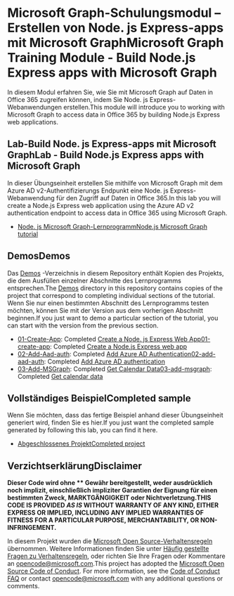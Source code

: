# <a name="microsoft-graph-training-module---build-nodejs-express-apps-with-microsoft-graph"></a><span data-ttu-id="4eb15-101">Microsoft Graph-Schulungsmodul – Erstellen von Node. js Express-apps mit Microsoft Graph</span><span class="sxs-lookup"><span data-stu-id="4eb15-101">Microsoft Graph Training Module - Build Node.js Express apps with Microsoft Graph</span></span>

<span data-ttu-id="4eb15-102">In diesem Modul erfahren Sie, wie Sie mit Microsoft Graph auf Daten in Office 365 zugreifen können, indem Sie Node. js Express-Webanwendungen erstellen.</span><span class="sxs-lookup"><span data-stu-id="4eb15-102">This module will introduce you to working with Microsoft Graph to access data in Office 365 by building Node.js Express web applications.</span></span>

## <a name="lab---build-nodejs-express-apps-with-microsoft-graph"></a><span data-ttu-id="4eb15-103">Lab-Build Node. js Express-apps mit Microsoft Graph</span><span class="sxs-lookup"><span data-stu-id="4eb15-103">Lab - Build Node.js Express apps with Microsoft Graph</span></span>

<span data-ttu-id="4eb15-104">In dieser Übungseinheit erstellen Sie mithilfe von Microsoft Graph mit dem Azure AD v2-Authentifizierungs Endpunkt eine Node. js Express-Webanwendung für den Zugriff auf Daten in Office 365.</span><span class="sxs-lookup"><span data-stu-id="4eb15-104">In this lab you will create a Node.js Express web application using the Azure AD v2 authentication endpoint to access data in Office 365 using Microsoft Graph.</span></span>

- [<span data-ttu-id="4eb15-105">Node. js Microsoft Graph-Lernprogramm</span><span class="sxs-lookup"><span data-stu-id="4eb15-105">Node.js Microsoft Graph tutorial</span></span>](https://docs.microsoft.com/graph/training/node-tutorial)

## <a name="demos"></a><span data-ttu-id="4eb15-106">Demos</span><span class="sxs-lookup"><span data-stu-id="4eb15-106">Demos</span></span>

<span data-ttu-id="4eb15-107">Das [Demos](./Demos) -Verzeichnis in diesem Repository enthält Kopien des Projekts, die dem Ausfüllen einzelner Abschnitte des Lernprogramms entsprechen.</span><span class="sxs-lookup"><span data-stu-id="4eb15-107">The [Demos](./Demos) directory in this repository contains copies of the project that correspond to completing individual sections of the tutorial.</span></span> <span data-ttu-id="4eb15-108">Wenn Sie nur einen bestimmten Abschnitt des Lernprogramms testen möchten, können Sie mit der Version aus dem vorherigen Abschnitt beginnen.</span><span class="sxs-lookup"><span data-stu-id="4eb15-108">If you just want to demo a particular section of the tutorial, you can start with the version from the previous section.</span></span>

- <span data-ttu-id="4eb15-109">[01-Create-App](Demos/01-create-app): Completed [Create a Node. js Express Web App](https://docs.microsoft.com/graph/training/node-tutorial?tutorial-step=1)</span><span class="sxs-lookup"><span data-stu-id="4eb15-109">[01-create-app](Demos/01-create-app): Completed [Create a Node.js Express web app](https://docs.microsoft.com/graph/training/node-tutorial?tutorial-step=1)</span></span>
- <span data-ttu-id="4eb15-110">[02-Add-Aad-auth](Demos/02-add-aad-auth): Completed [Add Azure AD Authentication](https://docs.microsoft.com/graph/training/node-tutorial?tutorial-step=3)</span><span class="sxs-lookup"><span data-stu-id="4eb15-110">[02-add-aad-auth](Demos/02-add-aad-auth): Completed [Add Azure AD authentication](https://docs.microsoft.com/graph/training/node-tutorial?tutorial-step=3)</span></span>
- <span data-ttu-id="4eb15-111">[03-Add-MSGraph](Demos/03-add-msgraph): Completed [Get Calendar Data](https://docs.microsoft.com/graph/training/node-tutorial?tutorial-step=4)</span><span class="sxs-lookup"><span data-stu-id="4eb15-111">[03-add-msgraph](Demos/03-add-msgraph): Completed [Get calendar data](https://docs.microsoft.com/graph/training/node-tutorial?tutorial-step=4)</span></span>

## <a name="completed-sample"></a><span data-ttu-id="4eb15-112">Vollständiges Beispiel</span><span class="sxs-lookup"><span data-stu-id="4eb15-112">Completed sample</span></span>

<span data-ttu-id="4eb15-113">Wenn Sie möchten, dass das fertige Beispiel anhand dieser Übungseinheit generiert wird, finden Sie es hier.</span><span class="sxs-lookup"><span data-stu-id="4eb15-113">If you just want the completed sample generated by following this lab, you can find it here.</span></span>

- [<span data-ttu-id="4eb15-114">Abgeschlossenes Projekt</span><span class="sxs-lookup"><span data-stu-id="4eb15-114">Completed project</span></span>](Demos/03-add-msgraph)

## <a name="disclaimer"></a><span data-ttu-id="4eb15-115">Verzichtserklärung</span><span class="sxs-lookup"><span data-stu-id="4eb15-115">Disclaimer</span></span>

<span data-ttu-id="4eb15-116">**Dieser Code wird ohne \*\* Gewähr bereitgestellt, weder ausdrücklich noch implizit, einschließlich impliziter Garantien der Eignung für einen bestimmten Zweck, MARKTGÄNGIGKEIT oder Nichtverletzung.**</span><span class="sxs-lookup"><span data-stu-id="4eb15-116">**THIS CODE IS PROVIDED *AS IS* WITHOUT WARRANTY OF ANY KIND, EITHER EXPRESS OR IMPLIED, INCLUDING ANY IMPLIED WARRANTIES OF FITNESS FOR A PARTICULAR PURPOSE, MERCHANTABILITY, OR NON-INFRINGEMENT.**</span></span>

<span data-ttu-id="4eb15-p102">In diesem Projekt wurden die [Microsoft Open Source-Verhaltensregeln](https://opensource.microsoft.com/codeofconduct/) übernommen. Weitere Informationen finden Sie unter [Häufig gestellte Fragen zu Verhaltensregeln](https://opensource.microsoft.com/codeofconduct/faq/), oder richten Sie Ihre Fragen oder Kommentare an [opencode@microsoft.com](mailto:opencode@microsoft.com).</span><span class="sxs-lookup"><span data-stu-id="4eb15-p102">This project has adopted the [Microsoft Open Source Code of Conduct](https://opensource.microsoft.com/codeofconduct/). For more information, see the [Code of Conduct FAQ](https://opensource.microsoft.com/codeofconduct/faq/) or contact [opencode@microsoft.com](mailto:opencode@microsoft.com) with any additional questions or comments.</span></span>